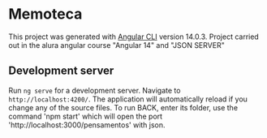 # Memoteca

This project was generated with [Angular CLI](https://github.com/angular/angular-cli) version 14.0.3.
Project carried out in the alura angular course "Angular 14" and "JSON SERVER"

## Development server

Run `ng serve` for a development server. Navigate to `http://localhost:4200/`. The application will automatically reload if you change any of the source files. To run BACK, enter its folder, use the command 'npm start' which will open the port 'http://localhost:3000/pensamentos' with json.
